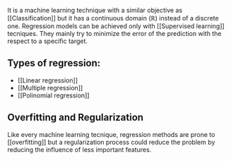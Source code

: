 It is a machine learning technique with a similar objective as [[Classification]] but it has a continuous domain ($\mathbb{R}$) instead of a discrete one.
Regression models can be achieved only with [[Supervised learning]] tecniques. They mainly try to minimize the error of the prediction with the respect to a specific target.

## Types of regression:
- [[Linear regression]]
- [[Multiple regression]]
- [[Polinomial regression]]



## Overfitting and Regularization

Like every machine learning tecnique, regression methods are prone to [[overfitting]] but a regularization process could reduce the problem by reducing the influence of less important features. 